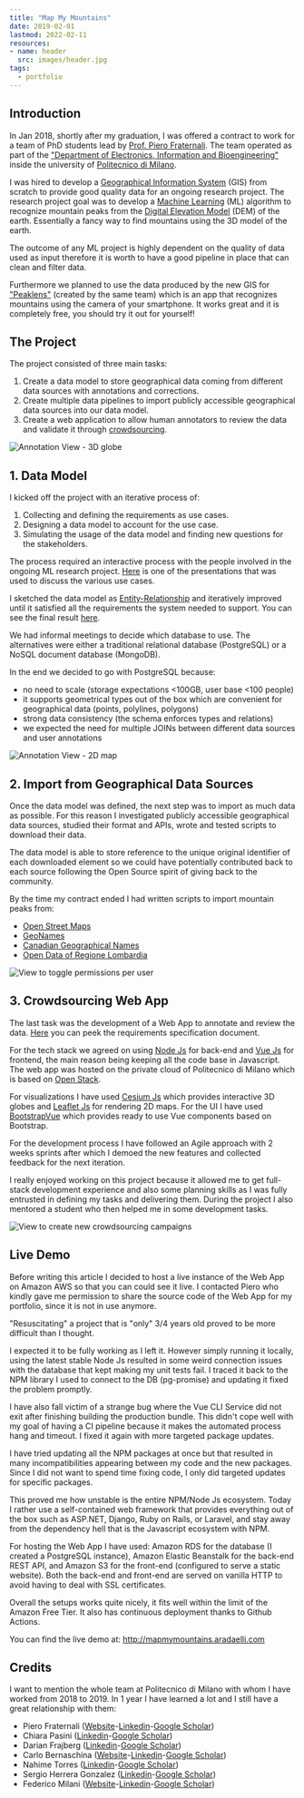 ```yaml
---
title: "Map My Mountains"
date: 2019-02-01
lastmod: 2022-02-11
resources:
- name: header
  src: images/header.jpg
tags:
  - portfolio
---
```


## Introduction

In Jan 2018, shortly after my graduation, I was offered a contract to work for a team of PhD students lead by [Prof. Piero Fraternali](https://fraternali.faculty.polimi.it/). The team operated as part of the ["Department of Electronics, Information and Bioengineering"](https://www.deib.polimi.it/eng/home-page) inside the university of [Politecnico di Milano](https://www.polimi.it/).

I was hired to develop a [Geographical Information System](https://en.wikipedia.org/wiki/Geographic_information_system) (GIS) from scratch to provide good quality data for an ongoing research project. The research project goal was to develop a [Machine Learning](https://en.wikipedia.org/wiki/Machine_learning) (ML) algorithm to recognize mountain peaks from the [Digital Elevation Model](https://en.wikipedia.org/wiki/Digital_elevation_model) (DEM) of the earth. Essentially a fancy way to find mountains using the 3D model of the earth.

The outcome of any ML project is highly dependent on the quality of data used as input therefore it is worth to have a good pipeline in place that can clean and filter data.

Furthermore we planned to use the data produced by the new GIS for ["Peaklens"](https://peaklens.com/) (created by the same team) which is an app that recognizes mountains using the camera of your smartphone. It works great and it is completely free, you should try it out for yourself!

## The Project

The project consisted of three main tasks:
1. Create a data model to store geographical data coming from different data sources with annotations and corrections.
2. Create multiple data pipelines to import publicly accessible geographical data sources into our data model.
3. Create a web application to allow human annotators to review the data and validate it through [crowdsourcing](https://en.wikipedia.org/wiki/Crowdsourcing).

![Annotation View - 3D globe](images/1.jpg)

## 1. Data Model

I kicked off the project with an iterative process of:
1. Collecting and defining the requirements as use cases.
2. Designing a data model to account for the use case.
3. Simulating the usage of the data model and finding new questions for the stakeholders.

The process required an interactive process with the people involved in the ongoing ML research project. [Here](https://1drv.ms/p/s!Ar26l2ZvsfJh-1EpLmzL8O9fvAsJ?e=tanGBv) is one of the presentations that was used to discuss the various use cases.

I sketched the data model as [Entity-Relationship](https://en.wikipedia.org/wiki/Entity%E2%80%93relationship_model) and iteratively improved until it satisfied all the requirements the system needed to support. You can see the final result [here](https://github.com/skilion/mapmymountains/tree/main/data-model).

We had informal meetings to decide which database to use. The alternatives were either a traditional relational database (PostgreSQL) or a NoSQL document database (MongoDB).

In the end we decided to go with PostgreSQL because:
- no need to scale (storage expectations <100GB, user base <100 people)
- it supports geometrical types out of the box which are convenient for geographical data (points, polylines, polygons)
- strong data consistency (the schema enforces types and relations)
- we expected the need for multiple JOINs between different data sources and user annotations

![Annotation View - 2D map](images/2.jpg)

## 2. Import from Geographical Data Sources

Once the data model was defined, the next step was to import as much data as possible. For this reason I investigated publicly accessible geographical data sources, studied their format and APIs, wrote and tested scripts to download their data.

The data model is able to store reference to the unique original identifier of each downloaded element so we could have potentially contributed back to each source following the Open Source spirit of giving back to the community.

By the time my contract ended I had written scripts to import mountain peaks from:
- [Open Street Maps](https://www.openstreetmap.org/)
- [GeoNames](https://www.geonames.org/)
- [Canadian Geographical Names](https://www.nrcan.gc.ca/)
- [Open Data of Regione Lombardia](https://www.dati.lombardia.it/)

![View to toggle permissions per user](images/3.png)

## 3. Crowdsourcing Web App

The last task was the development of a Web App to annotate and review the data. [Here](https://1drv.ms/w/s!Ar26l2ZvsfJh-2Ntn2FmqRLeCGiJ?e=EJBBAs) you can peek the requirements specification document.

For the tech stack we agreed on using [Node Js](https://nodejs.org/) for back-end and [Vue Js](https://vuejs.org/) for frontend, the main reason being keeping all the code base in Javascript. The web app was hosted on the private cloud of Politecnico di Milano which is based on [Open Stack](https://www.openstack.org/).

For visualizations I have used [Cesium Js](https://cesium.com/platform/cesiumjs/) which provides interactive 3D globes and [Leaflet Js](https://leafletjs.com/) for rendering 2D maps. For the UI I have used [BootstrapVue](https://bootstrap-vue.org/) which provides ready to use Vue components based on Bootstrap.

For the development process I have followed an Agile approach with 2 weeks sprints after which I demoed the new features and collected feedback for the next iteration.

I really enjoyed working on this project because it allowed me to get full-stack development experience and also some planning skills as I was fully entrusted in defining my tasks and delivering them. During the project I also mentored a student who then helped me in some development tasks.

![View to create new crowdsourcing campaigns](images/4.png)

## Live Demo

Before writing this article I decided to host a live instance of the Web App on Amazon AWS so that you can could see it live. I contacted Piero who kindly gave me permission to share the source code of the Web App for my portfolio, since it is not in use anymore.

"Resuscitating" a project that is "only" 3/4 years old proved to be more difficult than I thought.

I expected it to be fully working as I left it. However simply running it locally, using the latest stable Node Js resulted in some weird connection issues with the database that kept making my unit tests fail. I traced it back to the NPM library I used to connect to the DB (pg-promise) and updating it fixed the problem promptly.

I have also fall victim of a strange bug where the Vue CLI Service did not exit after finishing building the production bundle. This didn't cope well with my goal of having a CI pipeline because it makes the automated process hang and timeout. I fixed it again with more targeted package updates.

I have tried updating all the NPM packages at once but that resulted in many incompatibilities appearing between my code and the new packages. Since I did not want to spend time fixing code, I only did targeted updates for specific packages.

This proved me how unstable is the entire NPM/Node Js ecosystem. Today I rather use a self-contained web framework that provides everything out of the box such as ASP.NET, Django, Ruby on Rails, or Laravel, and stay away from the dependency hell that is the Javascript ecosystem with NPM.

For hosting the Web App I have used: Amazon RDS for the database (I created a PostgreSQL instance), Amazon Elastic Beanstalk for the back-end REST API, and Amazon S3 for the front-end (configured to serve a static website). Both the back-end and front-end are served on vanilla HTTP to avoid having to deal with SSL certificates.

Overall the setups works quite nicely, it fits well within the limit of the Amazon Free Tier. It also has continuous deployment thanks to Github Actions. 

You can find the live demo at: http://mapmymountains.aradaelli.com

## Credits

I want to mention the whole team at Politecnico di Milano with whom I have worked from 2018 to 2019. In 1 year I have learned a lot and I still have a great relationship with them:
- Piero Fraternali ([Website](https://fraternali.faculty.polimi.it/)-[Linkedin](https://www.linkedin.com/in/pierofraternali/)-[Google Scholar](https://scholar.google.co.uk/citations?user=IhFm8bIAAAAJ))
- Chiara Pasini ([Linkedin](https://www.linkedin.com/in/chiara-pasini-6091a7b5/)-[Google Scholar](https://scholar.google.co.uk/citations?user=KC8ZkF0AAAAJ))
- Darian Frajberg ([Linkedin](https://www.linkedin.com/in/darianf/)-[Google Scholar](https://scholar.google.co.uk/citations?user=fWJsLhgAAAAJ))
- Carlo Bernaschina ([Website](https://www.bernaschina.com/)-[Linkedin](https://www.linkedin.com/in/b3rn475/)-[Google Scholar](https://scholar.google.co.uk/citations?user=Pt83gAMAAAAJ))
- Nahime Torres ([Linkedin](https://www.linkedin.com/in/rocionahimetorres/)-[Google Scholar](https://scholar.google.co.uk/citations?user=7dZV0f8AAAAJ))
- Sergio Herrera Gonzalez ([Linkedin](https://www.linkedin.com/in/herrera-sergio/)-[Google Scholar](https://scholar.google.com/citations?user=lCD71y0AAAAJ))
- Federico Milani ([Website](https://www.milanif.it/)-[Linkedin](https://www.linkedin.com/in/federico-milani/)-[Google Scholar](https://scholar.google.com/citations?user=Mtj9iDAAAAAJ))
